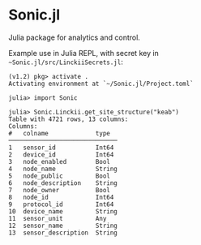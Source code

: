 # Sonic.jl
Julia package for analytics and control.

Example use in Julia REPL, with secret key in
```~Sonic.jl/src/LinckiiSecrets.jl```:

```
(v1.2) pkg> activate .
Activating environment at `~/Sonic.jl/Project.toml`

julia> import Sonic

julia> Sonic.Linckii.get_site_structure("keab")
Table with 4721 rows, 13 columns:
Columns:
#   colname             type
──────────────────────────────
1   sensor_id           Int64
2   device_id           Int64
3   node_enabled        Bool
4   node_name           String
5   node_public         Bool
6   node_description    String
7   node_owner          Bool
8   node_id             Int64
9   protocol_id         Int64
10  device_name         String
11  sensor_unit         Any
12  sensor_name         String
13  sensor_description  String
```
